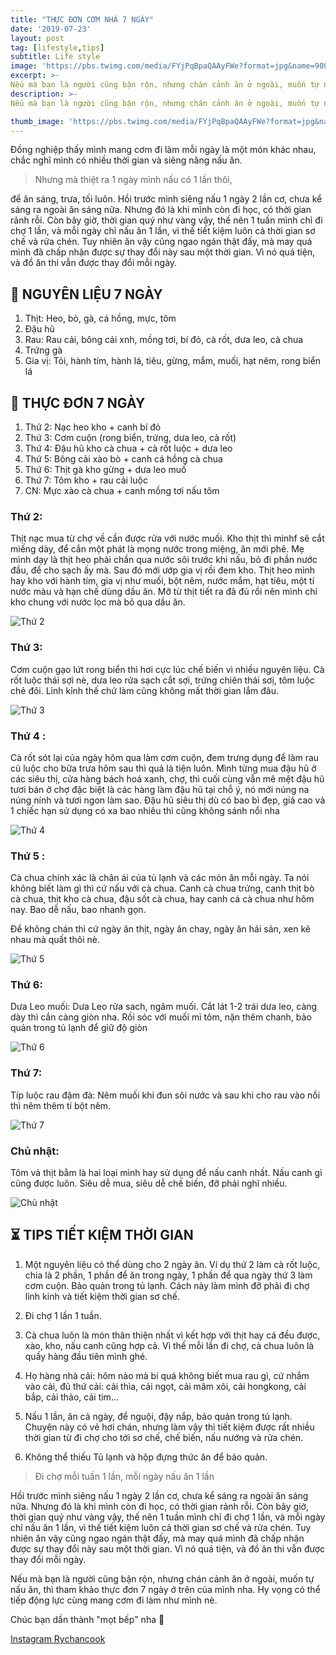 ```yaml
---
title: "THỰC ĐƠN CƠM NHÀ 7 NGÀY"
date: '2019-07-23'
layout: post
tag: [lifestyle,tips]
subtitle: Life style
image: 'https://pbs.twimg.com/media/FYjPqBpaQAAyFWe?format=jpg&name=900x900'
excerpt: >-
Nếu mà bạn là người cũng bận rộn, nhưng chán cảnh ăn ở ngoài, muốn tự nấu ăn, thì tham khảo thực đơn 7 ngày ở trên của mình nha. Hy vọng có thể tiếp động lực cùng mang cơm đi làm như mình nè.
description: >-
Nếu mà bạn là người cũng bận rộn, nhưng chán cảnh ăn ở ngoài, muốn tự nấu ăn, thì tham khảo thực đơn 7 ngày ở trên của mình nha. Hy vọng có thể tiếp động lực cùng mang cơm đi làm như mình nè.

thumb_image: 'https://pbs.twimg.com/media/FYjPqBpaQAAyFWe?format=jpg&name=900x900'
---
```


Đồng nghiệp thấy mình mang cơm đi làm mỗi ngày là một món khác nhau, chắc nghĩ mình có nhiều thời gian và siêng năng nấu ăn.

> Nhưng mà thiệt ra 1 ngày mình nấu có 1 lần thôi,

để ăn sáng, trưa, tối luôn. Hồi trước mình siêng nấu 1 ngày 2 lần cơ, chưa kể sáng ra ngoài ăn sáng nữa. Nhưng đó là khi mình còn đi học, có thời gian rảnh rỗi. Còn bây giờ, thời gian quý như vàng vậy, thế nên 1 tuần mình chỉ đi chợ 1 lần, và mỗi ngày chỉ nấu ăn 1 lần, vì thế tiết kiệm luôn cả thời gian sơ chế và rửa chén. Tuy nhiên ăn vậy cũng ngao ngán thật đấy, mà may quá mình đã chấp nhận được sự thay đổi này sau một thời gian. Vì nó quá tiện, và đồ ăn thi vẫn được thay đổi mỗi ngày.

## 🥬 NGUYÊN LIỆU 7 NGÀY  

1. Thịt: Heo, bò, gà, cá hồng, mực, tôm 
2. Đậu hũ 
3. Rau: Rau cải, bông cải xnh, mồng tơi, bí đỏ, cà rốt, dưa leo, cà chua
4. Trứng gà
5. Gia vị: Tỏi, hành tím, hành lá, tiêu, gừng, mắm, muối, hạt nêm, rong biển lá

## 🥙 THỰC ĐƠN 7 NGÀY

1. Thứ 2: Nạc heo kho + canh bí đỏ 
2. Thứ 3: Cơm cuộn (rong biển, trứng, dưa leo, cà rốt)
3. Thứ 4: Đậu hũ kho cà chua + cà rốt luộc + dưa leo
4. Thứ 5: Bông cải xào bò + canh cá hồng cà chua
5. Thứ 6: Thịt gà kho gừng + dưa leo muố
6. Thứ 7: Tôm kho + rau cải luộc
7. CN: Mực xào cà chua + canh mồng tơi nấu tôm


### Thứ 2:

Thịt nạc mua từ chợ về cần được rửa với nước muối. Kho thịt thì minhf sẽ cắt miếng dày, để cắn một phát là  mọng nước trong miệng, ăn mới phê. 
Mẹ mình dạy là thịt heo phải chần qua nước sôi trước khi nấu, bỏ đi phần nước đầu, để cho sạch ấy mà. Sau đó mới ướp gia vị rồi đem kho.
Thịt heo mình hay kho với hành tím, gia vị như muối, bột nêm, nước mắm, hạt tiêu, một tí nước màu và hạn chế dùng dầu ăn. Mỡ từ thịt tiết ra đã đủ rồi nên mình chỉ kho chung với nước lọc mà bỏ qua dầu ăn.

![Thứ 2](https://pbs.twimg.com/media/FYjPYluaIAMgFfe?format=jpg&name=900x900v)


### Thứ 3:

Cơm cuộn gạo lứt rong biển thì hơi cực lúc chế biến vì nhiều nguyên liệu. Cà rốt luộc thái sợi nè, dưa leo rửa sạch cắt sợi, trứng chiên thái sơị, tôm luộc chẻ đôi. Lỉnh kỉnh thế chứ làm cũng không mất thời gian lắm đâu.

![Thứ 3](https://pbs.twimg.com/media/FYjPYluaIAAvDvw?format=jpg&name=900x900)


### Thứ 4 :

Cà rốt sót lại của ngày hôm qua làm cơm cuộn, đem trưng dụng để làm rau củ luộc cho bữa trưa hôm sau thì quả là tiện luôn.
Mình từng mua đậu hũ ở các siêu thị, cửa hàng bách hoá xanh, chợ, thì cuối cùng vẫn mê mệt đậu hũ tươi bán ở chợ đặc biệt là các hàng làm đậu hũ tại chỗ ý, nó mới núng na núng nính và tươi ngon làm sao. Đậu hũ siêu thị dù có bao bì đẹp,  giá cao và 1 chiếc hạn sử dụng có xa bao nhiêu thì cũng không sánh nổi nha

![Thứ 4](https://pbs.twimg.com/media/FYjPYlkaIAApkFD?format=jpg&name=900x900)


### Thứ 5 :

Cà chua chính xác là chân ái của tủ lạnh và các món ăn mỗi ngày. Ta nói không biết làm gì thì cứ nấu với cà chua. Canh cà chua trứng, canh thịt bò cà chua, thịt kho cà chua, đậu sốt cà chua, hay canh cá cà chua như hôm nay. Bao dễ nấu, bao nhanh gọn. 

Để không chán thì cứ ngày ăn thịt, ngày ăn chay, ngày ăn hải sản, xen kẽ nhau mà quất thôi nè.

![Thứ 5](https://pbs.twimg.com/media/FYjPYljaIAELvaK?format=jpg&name=900x900)


### Thứ 6:

Dưa Leo muối:
Dưa Leo rửa sach, ngâm muối. Cắt lát 1-2 trái dưa leo, càng dày thì cắn càng giòn nha. Rồi sóc với muối mì tôm, nặn thêm chanh, bảo quản trong tủ lạnh để giữ độ giòn

![Thứ 6](https://pbs.twimg.com/media/FYjPqBeaQAAJoAm?format=jpg&name=900x900)


### Thứ 7:

Típ luộc rau đậm đà:
Nêm muối khi đun sôi nước và sau khi cho rau vào nồi thì nêm thêm tí bột nêm.

![Thứ 7](https://pbs.twimg.com/media/FYjPqBpaQAAyFWe?format=jpg&name=900x900)


### Chủ nhật:

Tôm và thịt bằm là hai loại mình hay sử dụng để nấu canh nhất. Nấu canh gì cũng được luôn. Siêu dễ mua, siêu dễ chế biến, đỡ phải nghĩ nhiều.

![Chủ nhật](https://pbs.twimg.com/media/FYjPqBeaQAIuvM9?format=jpg&name=900x900)


## ⏳ TIPS TIẾT KIỆM THỜI GIAN

1. Một nguyên liệu có thể dùng cho 2 ngày ăn. Ví dụ thứ 2 làm cà rốt luộc, chia là 2 phần, 1 phần để ăn trong ngày, 1 phần để qua ngày thứ 3 làm cơm cuộn. Bảo quản trong tủ lạnh. Cách này làm mình đỡ phải đi chợ lỉnh kỉnh và tiết kiệm thời gian sơ chế.

2. Đi chợ 1 lần 1 tuần. 

3. Cà chua luôn là món thân thiện nhất vì kết hợp với thịt hay cá đều được, xào, kho, nấu canh cũng hợp cả. Vì thế mỗi lần đi chợ, cà chua luôn là quầy hàng đầu tiên mình ghé.

4. Họ hàng nhà cải: hôm nào mà bí quá không biết mua rau gì, cứ nhắm vào cải, đủ thứ cải: cải thìa, cải ngọt, cải mâm xôi, cải hongkong, cải bắp, cải thảo, cải tim…

5. Nấu 1 lần, ăn cả ngày, để nguội, đậy nắp, bảo quản trong tủ lạnh. Chuyện này có vẻ hơi chán, nhưng làm vậy thì tiết kiệm được rất nhiều thời gian từ đi chợ cho tới sơ chế, chế biến, nấu nướng và rửa chén.

6. Không thể thiếu Tủ lạnh và hộp đựng thức ăn để bảo quản.

> Đi chợ mỗi tuần 1 lần, mỗi ngày nấu ăn 1 lần

Hồi trước mình siêng nấu 1 ngày 2 lần cơ, chưa kể sáng ra ngoài ăn sáng nữa. Nhưng đó là khi mình còn đi học, có thời gian rảnh rỗi. Còn bây giờ, thời gian quý như vàng vậy, thế nên 1 tuần mình chỉ đi chợ 1 lần, và mỗi ngày chỉ nấu ăn 1 lần, vì thế tiết kiệm luôn cả thời gian sơ chế và rửa chén. Tuy nhiên ăn vậy cũng ngao ngán thật đấy, mà may quá mình đã chấp nhận được sự thay đổi này sau một thời gian. Vì nó quá tiện, và đồ ăn thi vẫn được thay đổi mỗi ngày. 

Nếu mà bạn là người cũng bận rộn, nhưng chán cảnh ăn ở ngoài, muốn tự nấu ăn, thì tham khảo thực đơn 7 ngày ở trên của mình nha. Hy vọng có thể tiếp động lực cùng mang cơm đi làm như mình nè.

Chúc bạn dần thành "mọt bếp" nha 🍳

[Instagram Rychancook](https://www.instagram.com/rychancook/)

